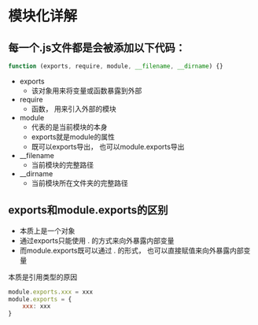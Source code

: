 # 模块化详解

## 每一个.js文件都是会被添加以下代码：

```javascript
function (exports, require, module, __filename, __dirname) {}
```

+ exports
  + 该对象用来将变量或函数暴露到外部
+ require
  + 函数， 用来引入外部的模块
+ module
  + 代表的是当前模块的本身
  + exports就是module的属性
  + 既可以exports导出， 也可以module.exports导出
+ __filename
  + 当前模块的完整路径
+ __dirname
  + 当前模块所在文件夹的完整路径

## exports和module.exports的区别

+ 本质上是一个对象
+ 通过exports只能使用 . 的方式来向外暴露内部变量
+ 而module.exports既可以通过 .  的形式， 也可以直接赋值来向外暴露内部变量

本质是引用类型的原因

```node.js
module.exports.xxx = xxx
module.exports = {
	xxx: xxx
}
```


